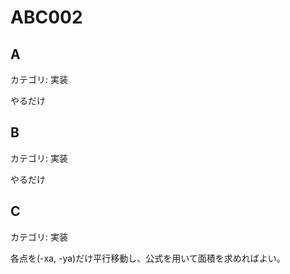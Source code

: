 # ABC002

## A
カテゴリ: 実装

やるだけ

## B
カテゴリ: 実装

やるだけ

## C
カテゴリ: 実装

各点を(-xa, -ya)だけ平行移動し、公式を用いて面積を求めればよい。
